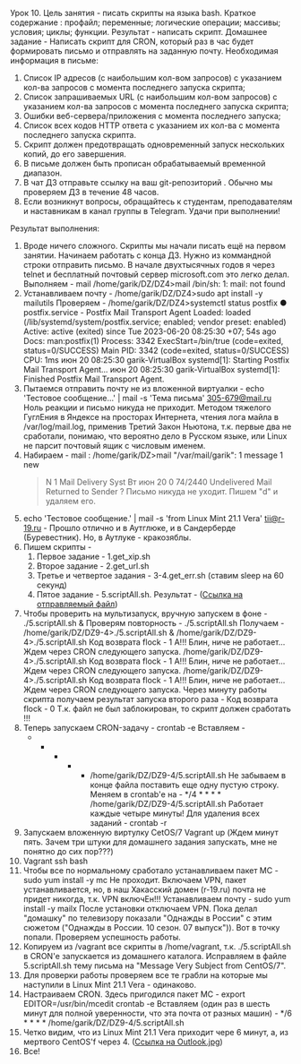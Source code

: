 Урок 10.
Цель занятия - писать скрипты на языка bash.
Краткое содержание :
	профайл;
	переменные;
	логические операции;
	массивы;
	условия;
	циклы;
	функции.
Результат - написать скрипт.
Домашнее задание - Написать скрипт для CRON, который раз в час будет формировать письмо и отправлять на заданную почту.
Необходимая информация в письме:
1. Список IP адресов (с наибольшим кол-вом запросов) с указанием кол-ва запросов c момента последнего запуска скрипта;
2. Список запрашиваемых URL (с наибольшим кол-вом запросов) с указанием кол-ва запросов c момента последнего запуска скрипта;
3. Ошибки веб-сервера/приложения c момента последнего запуска;
4. Список всех кодов HTTP ответа с указанием их кол-ва с момента последнего запуска скрипта.
5. Скрипт должен предотвращать одновременный запуск нескольких копий, до его завершения.
6. В письме должен быть прописан обрабатываемый временной диапазон.
7. В чат ДЗ отправьте ссылку на ваш git-репозиторий . Обычно мы проверяем ДЗ в течение 48 часов.
8. Если возникнут вопросы, обращайтесь к студентам, преподавателям и наставникам в канал группы в Telegram. Удачи при выполнении!

Результат выполнения:
1. Вроде ничего сложного. Скрипты мы начали писать ещё на первом занятии. Начинаем работать с конца ДЗ. Нужно из коммандной строки отправить письмо.
	В начале двухтысячных годов я через telnet и бесплатный почтовый сервер microsoft.com это легко делал.
	Выполняем - 
	mail
	/home/garik/DZ/DZ4>mail
	/bin/sh: 1: mail: not found	
2. Устанавливаем почту -
	/home/garik/DZ/DZ4>sudo apt install -y mailutils
	Проверяем -
	/home/garik/DZ/DZ4>systemctl status postfix
	● postfix.service - Postfix Mail Transport Agent
     Loaded: loaded (/lib/systemd/system/postfix.service; enabled; vendor preset: enabled)
     Active: active (exited) since Tue 2023-06-20 08:25:30 +07; 54s ago
       Docs: man:postfix(1)
    Process: 3342 ExecStart=/bin/true (code=exited, status=0/SUCCESS)
    Main PID: 3342 (code=exited, status=0/SUCCESS)
        CPU: 1ms
	июн 20 08:25:30 garik-VirtualBox systemd[1]: Starting Postfix Mail Transport Agent...
	июн 20 08:25:30 garik-VirtualBox systemd[1]: Finished Postfix Mail Transport Agent.
3. Пытаемся отправить почту не из вложенной виртуалки - 
	echo 'Тестовое сообщение...' | mail -s 'Тема письма' 305-679@mail.ru
	Ноль реакции и письмо никуда не приходит.
	Методом тяжелого ГуглЕния в Яндексе на просторах Интернета, чтения лога майла в /var/log/mail.log, применив Третий Закон Ньютона,
	т.к. первые два не сработали, понимаю, что вероятно дело в Русском языке, или Linux не парсит почтовый ящик с числовым именем.
4. Набираем - mail :
	/home/garik/DZ>mail
	"/var/mail/garik": 1 message 1 new
	>N   1 Mail Delivery Syst Вт июн 20 0  74/2440  Undelivered Mail Returned to Sender
	?
	Письмо никуда не уходит. Пишем "d" и удаляем его.
3. echo 'Тестовое сообщение.' | mail -s 'from Linux Mint 21.1 Vera' tii@r-19.ru -
	Прошло отлично и в Аутглюке, и в Сандерберде (Буревестник). Но, в Аутлуке - кракозяблы.
4. Пишем скрипты -
	1. Первое задание - 1.get_xip.sh
	2. Второе задание - 2.get_url.sh
	3. Третье и четвертое задания - 3-4.get_err.sh (ставим sleep на 60 секунд)
	4. Пятое задание - 5.scriptAll.sh. Результат - ([Ссылка на отправляемый файл](test.log))
5. Чтобы проверить на мультизапуск, вручную запускем в фоне -
	./5.scriptAll.sh &
	Проверям повторность - ./5.scriptAll.sh
	Получаем -
	/home/garik/DZ/DZ9-4>./5.scriptAll.sh &
	/home/garik/DZ/DZ9-4>./5.scriptAll.sh
	Код возврата flock -  1
	А!!! Блин, ниче не работает... Ждем через CRON следующего запуска.
	/home/garik/DZ/DZ9-4>./5.scriptAll.sh
	Код возврата flock -  1
	А!!! Блин, ниче не работает... Ждем через CRON следующего запуска.
	/home/garik/DZ/DZ9-4>./5.scriptAll.sh
	Код возврата flock -  1
	А!!! Блин, ниче не работает... Ждем через CRON следующего запуска.
	Через минуту работы скрипта получаем результат запуска второго раза -
	Код возврата flock -  0
	Т.к. файл не был заблокирован, то скрипт должен сработать !!!
6. Теперь запускаем CRON-задачу -
	crontab -e
	Вставляем - 
	* * * * * /home/garik/DZ/DZ9-4/5.scriptAll.sh 
	Не забываем в конце файла поставить еще одну пустую строку.
	Меняем в crontab'е на -
	*/4 * * * * /home/garik/DZ/DZ9-4/5.scriptAll.sh
	Работает каждые четыре минуты!
	Для удаления всех заданий -
	crontab -r
7. Запускаем вложенную виртулку CetOS/7
	Vagrant up
	(Ждем минут пять. Зачем три штуки для домашнего задания запускать, мне не понятно до сих пор???)	
8. Vagrant ssh bash
9. Чтобы все по нормальному сработало устанавливаем пакет MC -
	sudo yum install -y mc
	Не проходит. Включаем VPN, пакет устанавливается, но, в наш Хакасский домен (r-19.ru) почта не придет никогда, т.к. VPN включЕн!!!
	Устанавливаем почту -
	sudo yum install -y mailx
	После установки отключаем VPN. Пока делал "домашку" по телевизору показали "Однажды в России" с этим сюжетом ("Однажды в России. 10 сезон. 07 выпуск")). Вот в точку попали.
	Проверяем успешность работы.
11. Копируем из /vagrant все скрипты в /home/vagrant, т.к. ./5.scriptAll.sh в CRON'е запускается из домашнего каталога.
	Исправляем в файле 5.scriptAll.sh тему письма на "Message Very Subject from CentOS/7".
11. Для проверки работы проверяем все те грабли на которые мы наступили в Linux Mint 21.1 Vera - одинаково.
12. Настраиваем CRON. Здесь пригодился пакет MC -
	export EDITOR=/usr/bin/mcedit
	crontab -e
	Вставляем (один раз в шесть минут для полной уверенности, что эта почта от разных машин) - 
	*/6 * * * * /home/garik/DZ/DZ9-4/5.scriptAll.sh 
13. Четко видим, что из Linux Mint 21.1 Vera приходит чере 6 минут, а, из мертвого CentOS'f через 4. ([Ссылка на Outlook.jpg](Outlook.jpg))
14. Все!
